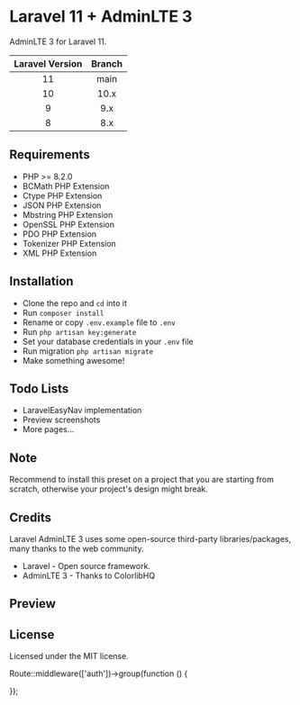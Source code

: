 # Laravel 11 + AdminLTE 3

AdminLTE 3 for Laravel 11.

| Laravel Version | Branch |
| :-------------: | :----: |
|       11        |  main  |
|       10        |  10.x  |
|        9        |  9.x   |
|        8        |  8.x   |

## Requirements

-   PHP >= 8.2.0
-   BCMath PHP Extension
-   Ctype PHP Extension
-   JSON PHP Extension
-   Mbstring PHP Extension
-   OpenSSL PHP Extension
-   PDO PHP Extension
-   Tokenizer PHP Extension
-   XML PHP Extension

## Installation

-   Clone the repo and `cd` into it
-   Run `composer install`
-   Rename or copy `.env.example` file to `.env`
-   Run `php artisan key:generate`
-   Set your database credentials in your `.env` file
-   Run migration `php artisan migrate`
-   Make something awesome!

## Todo Lists

-   LaravelEasyNav implementation
-   Preview screenshots
-   More pages...

## Note

Recommend to install this preset on a project that you are starting from scratch, otherwise your project's design might break.

## Credits

Laravel AdminLTE 3 uses some open-source third-party libraries/packages, many thanks to the web community.

-   Laravel - Open source framework.
-   AdminLTE 3 - Thanks to ColorlibHQ

## Preview

## License

Licensed under the MIT license.



Route::middleware(['auth'])->group(function () {
    
    
});
